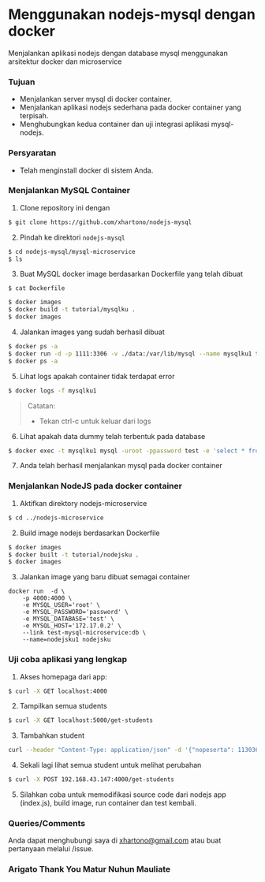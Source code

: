 # Menggunakan nodejs-mysql dengan docker

Menjalankan aplikasi nodejs dengan database mysql menggunakan arsitektur docker dan microservice

### Tujuan

- Menjalankan server mysql di docker container.
- Menjalankan aplikasi nodejs sederhana pada docker container yang terpisah.
- Menghubungkan kedua container dan uji integrasi aplikasi mysql-nodejs.

### Persyaratan

- Telah menginstall docker di sistem Anda.

### Menjalankan MySQL Container

1. Clone repository ini dengan
```bash
$ git clone https://github.com/xhartono/nodejs-mysql
```
2. Pindah ke direktori `nodejs-mysql`
```bash
$ cd nodejs-mysql/mysql-microservice
$ ls
```
3. Buat MySQL docker image berdasarkan Dockerfile yang telah dibuat
```
$ cat Dockerfile

```
```bash
$ docker images
$ docker build -t tutorial/mysqlku .
$ docker images
```

4. Jalankan images yang sudah berhasil dibuat 
```bash
$ docker ps -a
$ docker run -d -p 1111:3306 -v ./data:/var/lib/mysql --name mysqlku1 tutorial/mysqlku
$ docker ps -a
```

5. Lihat logs apakah container tidak terdapat error
```bash
$ docker logs -f mysqlku1
```
> Catatan:
> - Tekan ctrl-c untuk keluar dari logs

6. Lihat apakah data dummy telah terbentuk pada database
```bash
$ docker exec -t mysqlku1 mysql -uroot -ppassword test -e 'select * from students;'
```

7. Anda telah berhasil menjalankan mysql pada docker container

### Menjalankan NodeJS pada docker container

1. Aktifkan direktory nodejs-microservice
```bash
$ cd ../nodejs-microservice
```
2. Build image nodejs berdasarkan Dockerfile
```bash
$ docker images
$ docker built -t tutorial/nodejsku .
$ docker images
```

3. Jalankan image yang baru dibuat semagai container
```
docker run  -d \
	-p 4000:4000 \
	-e MYSQL_USER='root' \
	-e MYSQL_PASSWORD='password' \
	-e MYSQL_DATABASE='test' \
	-e MYSQL_HOST='172.17.0.2' \
	--link test-mysql-microservice:db \
	--name=nodejsku1 nodejsku
```

### Uji coba aplikasi yang lengkap

1. Akses homepaga dari app:
```bash
$ curl -X GET localhost:4000
```

2. Tampilkan semua students
```bash
$ curl -X GET localhost:5000/get-students
```

3. Tambahkan student
```bash
curl --header "Content-Type: application/json" -d '{"nopeserta": 1130360, "name": "Abizhar"}' -X POST localhost:4000/add-student`
```

4. Sekali lagi lihat semua student untuk melihat perubahan
```bash
$ curl -X POST 192.168.43.147:4000/get-students
```

5. Silahkan coba untuk memodifikasi source code dari nodejs app (index.js), build image, run container dan test kembali.

### Queries/Comments

Anda dapat menghubungi saya di xhartono@gmail.com atau buat pertanyaan  melalui /issue.

### Arigato Thank You Matur Nuhun Mauliate
